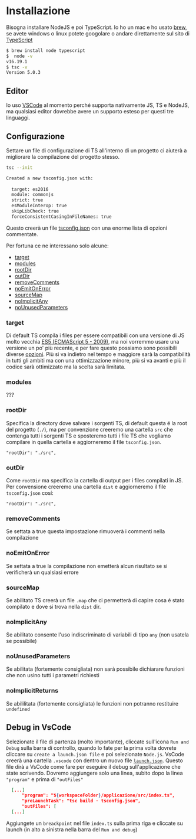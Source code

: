 # Installazione
Bisogna installare NodeJS e poi TypeScript. Io ho un mac e ho usato [brew](https://brew.sh/), se avete windows o linux potete googolare o andare direttamente sul sito di [TypeScript](https://www.typescriptlang.org/download) 
```bash
$ brew install node typescript
$  node -v
v16.19.1
$ tsc -v
Version 5.0.3
```

## Editor
Io uso [VSCode](https://code.visualstudio.com/) al momento perché supporta nativamente JS, TS e NodeJS, ma qualsiasi editor dovrebbe avere un supporto esteso per questi tre linguaggi.


## Configurazione
Settare un file di configurazione di TS all'interno di un progetto ci aiuterà a migliorare la compilazione del progetto stesso.


```bash
tsc --init

Created a new tsconfig.json with:                                                                                       
                                                                                                                     TS 
  target: es2016
  module: commonjs
  strict: true
  esModuleInterop: true
  skipLibCheck: true
  forceConsistentCasingInFileNames: true
```
Questo creerà un file [tsconfig.json](../tsconfig.json) con una enorme lista di opzioni commentate.

Per fortuna ce ne interessano solo alcune:
- [target](./installazione.md#target)
- [modules](./installazione.md#modules)
- [rootDir](./installazione.md#rootdir)
- [outDir](./installazione.md#outdir)
- [removeComments](./installazione.md#removecomments)
- [noEmitOnError](./installazione.md#noemitonerror)
- [sourceMap](./installazione.md#sourcemap)
- [noImplicitAny](./installazione.md#noimplicitany)
- [noUnusedParameters](./installazione.md#nounusedparameters)

### target
Di default TS compila i files per essere compatibili con una versione di JS molto vecchia [ES5 (ECMAScript 5 - 2009)](https://www.w3schools.com/Js/js_es5.asp), ma noi vorremmo usare una versione un po' più recente, e per fare questo possiamo sono possibili diverse [opzioni](https://www.typescriptlang.org/tsconfig#target). Più si va indietro nel tempo e maggiore sarà la compatibilità in tutti gli ambiti ma con una ottimizzazione minore, più si va avanti e più il codice sarà ottimizzato ma la scelta sarà limitata.

### modules
???

### rootDir
Specifica la directory dove salvare i sorgenti TS, di default questa é la root del progetto (`./`), ma per convenzione creeremo una cartella `src` che contenga tutti i sorgenti TS e sposteremo tutti i file TS che vogliamo compilare in quella cartella e aggiorneremo il file `tsconfig.json`.
```
"rootDir": "./src", 
```

### outDir
Come `rootDir` ma specifica la cartella di output per i files compilati in JS. Per convensione creeremo una cartella `dist` e aggiorneremo il file `tsconfig.json` cosí:
```
"rootDir": "./src", 
```

### removeComments
Se settata a true questa impostazione rimuoverà i commenti nella compilazione

### noEmitOnError
Se settata a true la compilazione non emetterà alcun risultato se si verificherà un qualsiasi errore

### sourceMap
Se abilitato TS creerà un file `.map` che ci permetterà di capire cosa é stato compilato e dove si trova nella `dist` dir.

### noImplicitAny
Se abilitato consente l'uso indiscriminato di variabili di tipo `any` (non usatela se possibile)

### noUnusedParameters
Se abilitata (fortemente consigliata) non sarà possibile dichiarare funzioni che non usino tutti i parametri richiesti

### noImplicitReturns
Se abililitata (fortemente consigliata) le funzioni non potranno restituire `undefined`


## Debug in VsCode
Selezionate il file di partenza (molto importante), cliccate sull'icona `Run and Debug` sulla barra di controllo, quando lo fate per la prima volta dovrete cliccare su `create a launch.json file` e poi selezionate `Node.js`. VsCode creerà una cartella `.vscode` con dentro un nuovo file [`launch.json`](./../.vscode/launch.json). Questo file dirà a VsCode come fare per eseguire il debug sull'applicazione che state scrivendo.
Dovremo aggiungere solo una linea, subito dopo la linea `"program"` e prima di `"outFiles"`
```json
  [...]
      "program": "${workspaceFolder}/applicazione/src/index.ts",
      "preLaunchTask": "tsc build - tsconfig.json",
      "outFiles": [
  [...]
```
Aggiungete un `breackpoint` nel file `index.ts` sulla prima riga e cliccate su launch (in alto a sinistra nella barra del `Run and debug`)




 